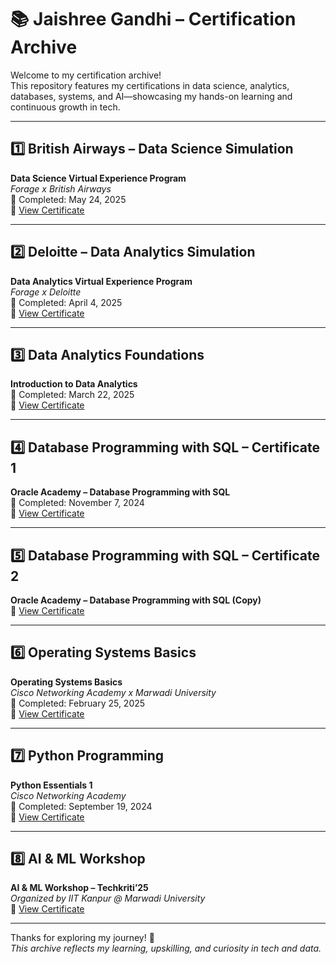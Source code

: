 # 📚 Jaishree Gandhi – Certification Archive

Welcome to my certification archive!  
This repository features my certifications in data science, analytics, databases, systems, and AI—showcasing my hands-on learning and continuous growth in tech.

---

## 1️⃣ British Airways – Data Science Simulation

**Data Science Virtual Experience Program**  
*Forage x British Airways*  
📅 Completed: May 24, 2025  
📄 [View Certificate](forage_BA__data_science.pdf)

---

## 2️⃣ Deloitte – Data Analytics Simulation

**Data Analytics Virtual Experience Program**  
*Forage x Deloitte*  
📅 Completed: April 4, 2025  
📄 [View Certificate](forage_deloitte_data_analytics.pdf)

---

## 3️⃣ Data Analytics Foundations

**Introduction to Data Analytics**  
📅 Completed: March 22, 2025  
📄 [View Certificate](intro_to_data_analytics.pdf)

---

## 4️⃣ Database Programming with SQL – Certificate 1

**Oracle Academy – Database Programming with SQL**  
📅 Completed: November 7, 2024  
📄 [View Certificate](oracle_sql_cert1.pdf)

---

## 5️⃣ Database Programming with SQL – Certificate 2

**Oracle Academy – Database Programming with SQL (Copy)**  
📄 [View Certificate](oracle_sql_cert2.pdf)

---

## 6️⃣ Operating Systems Basics

**Operating Systems Basics**  
*Cisco Networking Academy x Marwadi University*  
📅 Completed: February 25, 2025  
📄 [View Certificate](os_basics_cisco.pdf)

---

## 7️⃣ Python Programming

**Python Essentials 1**  
*Cisco Networking Academy*  
📅 Completed: September 19, 2024  
📄 [View Certificate](python_essentials_cisco.pdf.pdf)

---

## 8️⃣ AI & ML Workshop

**AI & ML Workshop – Techkriti’25**  
*Organized by IIT Kanpur @ Marwadi University*  
📄 [View Certificate](.techkriti_ai_ml_workshop.pdf)

---

Thanks for exploring my journey! 🚀  
*This archive reflects my learning, upskilling, and curiosity in tech and data.*
